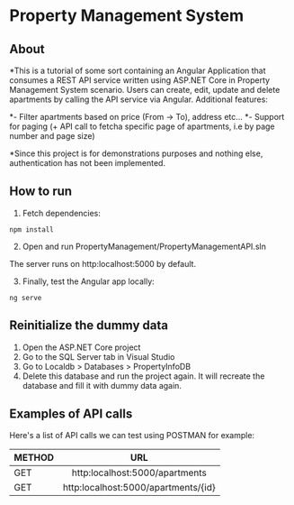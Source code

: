 # Property Management System

## About

*This is a tutorial of some sort containing an Angular Application that consumes a REST API service written using ASP.NET Core in Property Management System scenario. Users can create, edit, update and delete apartments by calling the API service via Angular. Additional features:

*- Filter apartments based on price (From -> To), address etc...
*- Support for paging (+ API call to fetcha specific page of apartments, i.e by page number and page size)

*Since this project is for demonstrations purposes and nothing else, authentication has not been implemented.

## How to run

1. Fetch dependencies:

```
npm install
```

2. Open and run PropertyManagement/PropertyManagementAPI.sln 

The server runs on http:localhost:5000 by default.

3. Finally, test the Angular app locally:

```
ng serve
```

## Reinitialize the dummy data

1. Open the ASP.NET Core project
2. Go to the SQL Server tab in Visual Studio
3. Go to Localdb > Databases > PropertyInfoDB
4. Delete this database and run the project again. It will recreate the database and fill it with dummy data again.

## Examples of API calls

Here's a list of API calls we can test using POSTMAN for example:

| METHOD   | URL                                      |
| -------- |:----------------------------------------:|
| GET      | http:localhost:5000/apartments           | 
| GET      | http:localhost:5000/apartments/{id}      |




